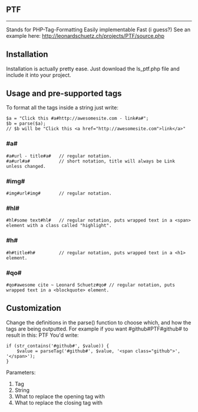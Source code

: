 ## PTF
****
Stands for PHP-Tag-Formatting
Easily implementable
Fast (i guess?)
See an example here: http://leonardschuetz.ch/projects/PTF/source.php

## Installation
Installation is actually pretty ease. Just download the ls_ptf.php file and include it into your project.

## Usage and pre-supported tags
To format all the tags inside a string just write:
```
$a = "Click this #a#http://awesomesite.com - link#a#";
$b = parse($a);
// $b will be "Click this <a href="http://awesomesite.com">link</a>"
```
### #a#
```
#a#url - title#a#	// regular notation.
#a#url#a#			// short notation, title will always be Link unless changed.
```

### #img#
```
#img#url#img#		// regular notation.
```

### #hl#
```
#hl#some text#hl#	// regular notation, puts wrapped text in a <span> element with a class called "highlight".
```

### #h#
```
#h#title#h#			// regular notation, puts wrapped text in a <h1> element.
```

### #qo#
```
#qo#awesome cite ~ Leonard Schuetz#qo# // regular notation, puts wrapped text in a <blockquote> element.
```

## Customization
Change the definitions in the parse() function to choose which, and how the tags are being outputted.
For example if you want #github#PTF#github# to result in this: <span class="github">PTF</span>
You'd write:
```
if (str_contains('#github#', $value)) {
	$value = parseTag('#github#', $value, '<span class="github">', '</span>');
}
```
Parameters:
1. Tag
2. String
3. What to replace the opening tag with
4. What to replace the closing tag with
